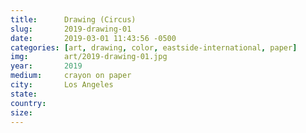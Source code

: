 ```yaml
---
title:  	Drawing (Circus)
slug:		2019-drawing-01
date:   	2019-03-01 11:43:56 -0500
categories: [art, drawing, color, eastside-international, paper]
img:		art/2019-drawing-01.jpg
year:		2019
medium:		crayon on paper
city:		Los Angeles
state:
country:
size:
---
```


